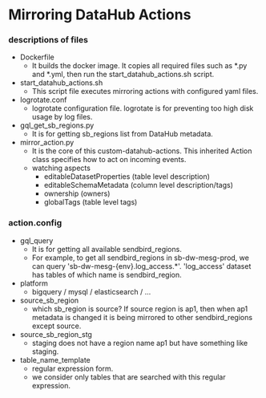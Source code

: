 # Mirroring DataHub Actions

### descriptions of files

* Dockerfile
  - It builds the docker image.
    It copies all required files such as *.py and *.yml, then run the start_datahub_actions.sh script. 
* start_datahub_actions.sh
  - This script file executes mirroring actions with configured yaml files.
* logrotate.conf
  - logrotate configuration file. logrotate is for preventing too high disk usage by log files.
* gql_get_sb_regions.py
  - It is for getting sb_regions list from DataHub metadata.
* mirror_action.py
  - It is the core of this custom-datahub-actions. This inherited Action class specifies how to act on incoming events.
  - watching aspects
    * editableDatasetProperties (table level description)
    * editableSchemaMetadata (column level description/tags)
    * ownership (owners)
    * globalTags (table level tags) 
  
### action.config

* gql_query
  - It is for getting all available sendbird_regions.
  - For example, to get all sendbird_regions in sb-dw-mesg-prod, we can query 'sb-dw-mesg-{env}.log_access.*'.
    'log_access' dataset has tables of which name is sendbird_region.
* platform
  - bigquery / mysql / elasticsearch / ...
* source_sb_region
  - which sb_region is source? If source region is ap1, then when ap1 metadata is changed it is being mirrored to other sendbird_regions except source.
* source_sb_region_stg
  - staging does not have a region name ap1 but have something like staging. 
* table_name_template
  - regular expression form.
  - we consider only tables that are searched with this regular expression.
  